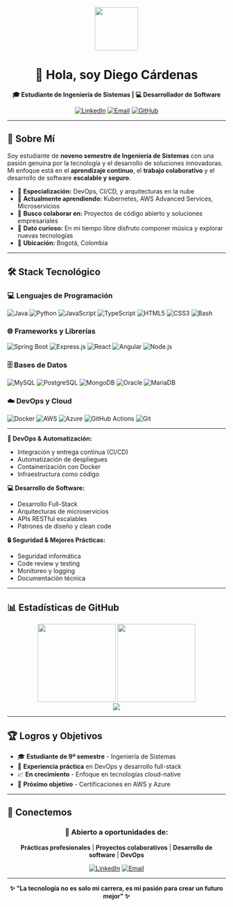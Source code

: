 <div align="center">
  <img src="https://media.giphy.com/media/M9gbBd9nbDrOTu1Mqx/giphy.gif" width="100"/>
  
# 👋 Hola, soy Diego Cárdenas

**🎓 Estudiante de Ingeniería de Sistemas | 💻 Desarrollador de Software**

[![LinkedIn](https://img.shields.io/badge/LinkedIn-0077B5?style=for-the-badge&logo=linkedin&logoColor=white)](https://www.linkedin.com/in/diego-c%C3%A1rdenas-a614a01b2/)
[![Email](https://img.shields.io/badge/Email-D14836?style=for-the-badge&logo=gmail&logoColor=white)](mailto:diegosp778@gmail.com)
[![GitHub](https://img.shields.io/badge/GitHub-100000?style=for-the-badge&logo=github&logoColor=white)](https://github.com/diegcard)

</div>

---

## 🚀 Sobre Mí

Soy estudiante de **noveno semestre de Ingeniería de Sistemas** con una pasión genuina por la tecnología y el desarrollo de soluciones innovadoras. Mi enfoque está en el **aprendizaje continuo**, el **trabajo colaborativo** y el desarrollo de software **escalable y seguro**.

- 🎯 **Especialización:** DevOps, CI/CD, y arquitecturas en la nube
- 🌱 **Actualmente aprendiendo:** Kubernetes, AWS Advanced Services, Microservicios
- 👯 **Busco colaborar en:** Proyectos de código abierto y soluciones empresariales
- 🎵 **Dato curioso:** En mi tiempo libre disfruto componer música y explorar nuevas tecnologías
- 📍 **Ubicación:** Bogotá, Colombia

---

## 🛠️ Stack Tecnológico

### 💻 Lenguajes de Programación
<p align="left">
  <img src="https://img.shields.io/badge/Java-ED8B00?style=for-the-badge&logo=java&logoColor=white" alt="Java">
  <img src="https://img.shields.io/badge/Python-3776AB?style=for-the-badge&logo=python&logoColor=white" alt="Python">
  <img src="https://img.shields.io/badge/JavaScript-F7DF1E?style=for-the-badge&logo=javascript&logoColor=black" alt="JavaScript">
  <img src="https://img.shields.io/badge/TypeScript-007ACC?style=for-the-badge&logo=typescript&logoColor=white" alt="TypeScript">
    <img src="https://img.shields.io/badge/HTML5-E34F26?style=for-the-badge&logo=html5&logoColor=white" alt="HTML5">
    <img src="https://img.shields.io/badge/CSS3-1572B6?style=for-the-badge&logo=css3&logoColor=white" alt="CSS3">
    <img src="https://img.shields.io/badge/Shell-4EAA25?style=for-the-badge&logo=gnu-bash&logoColor=white" alt="Bash">
</p>

### 🌐 Frameworks y Librerías
<p align="left">
  <img src="https://img.shields.io/badge/Spring_Boot-6DB33F?style=for-the-badge&logo=spring-boot&logoColor=white" alt="Spring Boot">
  <img src="https://img.shields.io/badge/Express.js-404D59?style=for-the-badge&logo=express&logoColor=white" alt="Express.js">
  <img src="https://img.shields.io/badge/React-20232A?style=for-the-badge&logo=react&logoColor=61DAFB" alt="React">
  <img src="https://img.shields.io/badge/Angular-DD0031?style=for-the-badge&logo=angular&logoColor=white" alt="Angular">
  <img src="https://img.shields.io/badge/Node.js-43853D?style=for-the-badge&logo=node.js&logoColor=white" alt="Node.js">
</p>

### 🗄️ Bases de Datos
<p align="left">
  <img src="https://img.shields.io/badge/MySQL-00000F?style=for-the-badge&logo=mysql&logoColor=white" alt="MySQL">
  <img src="https://img.shields.io/badge/PostgreSQL-316192?style=for-the-badge&logo=postgresql&logoColor=white" alt="PostgreSQL">
  <img src="https://img.shields.io/badge/MongoDB-4EA94B?style=for-the-badge&logo=mongodb&logoColor=white" alt="MongoDB">
  <img src="https://img.shields.io/badge/Oracle-F80000?style=for-the-badge&logo=oracle&logoColor=white" alt="Oracle">
  <img src="https://img.shields.io/badge/MariaDB-003545?style=for-the-badge&logo=mariadb&logoColor=white" alt="MariaDB">
</p>

### ☁️ DevOps y Cloud
<p align="left">
  <img src="https://img.shields.io/badge/Docker-2496ED?style=for-the-badge&logo=docker&logoColor=white" alt="Docker">
  <img src="https://img.shields.io/badge/Amazon_AWS-232F3E?style=for-the-badge&logo=amazon-aws&logoColor=white" alt="AWS">
  <img src="https://img.shields.io/badge/Microsoft_Azure-0078D4?style=for-the-badge&logo=microsoft-azure&logoColor=white" alt="Azure">
  <img src="https://img.shields.io/badge/GitHub_Actions-2088FF?style=for-the-badge&logo=github-actions&logoColor=white" alt="GitHub Actions">
  <img src="https://img.shields.io/badge/Git-F05032?style=for-the-badge&logo=git&logoColor=white" alt="Git">
</p>

---



**🔧 DevOps & Automatización:**
- Integración y entrega continua (CI/CD)
- Automatización de despliegues
- Containerización con Docker
- Infraestructura como código

**💻 Desarrollo de Software:**
- Desarrollo Full-Stack
- Arquitecturas de microservicios
- APIs RESTful escalables
- Patrones de diseño y clean code

**🔒 Seguridad & Mejores Prácticas:**
- Seguridad informática
- Code review y testing
- Monitoreo y logging
- Documentación técnica

---

## 📊 Estadísticas de GitHub

<div align="center">
  <img height="180em" src="https://github-readme-stats.vercel.app/api?username=diegcard&show_icons=true&theme=tokyonight&hide_border=true&count_private=true&include_all_commits=true" />
  <img height="180em" src="https://github-readme-stats.vercel.app/api/top-langs/?username=diegcard&layout=compact&theme=tokyonight&hide_border=true&langs_count=8" />
</div>

<div align="center">
  <img src="https://github-readme-streak-stats.herokuapp.com/?user=diegcard&theme=tokyonight&hide_border=true" />
</div>

---

## 🏆 Logros y Objetivos

- 🎓 **Estudiante de 9º semestre** - Ingeniería de Sistemas
- 🔧 **Experiencia práctica** en DevOps y desarrollo full-stack
- 📈 **En crecimiento** - Enfoque en tecnologías cloud-native
- 🎯 **Próximo objetivo** - Certificaciones en AWS y Azure

---

## 🤝 Conectemos

<div align="center">

### 💼 Abierto a oportunidades de:
**Prácticas profesionales** | **Proyectos colaborativos** | **Desarrollo de software** | **DevOps**

[![LinkedIn](https://img.shields.io/badge/LinkedIn-Conectemos-0077B5?style=for-the-badge&logo=linkedin&logoColor=white)](https://www.linkedin.com/in/diego-c%C3%A1rdenas-a614a01b2/)
[![Email](https://img.shields.io/badge/Email-Escribeme-D14836?style=for-the-badge&logo=gmail&logoColor=white)](mailto:diegosp778@gmail.com)

---


**✨ "La tecnología no es solo mi carrera, es mi pasión para crear un futuro mejor" ✨**

</div>